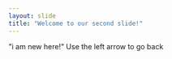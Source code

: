 ```yaml
---
layout: slide
title: "Welcome to our second slide!"
---
```

"i am new here!"
Use the left arrow to go back
